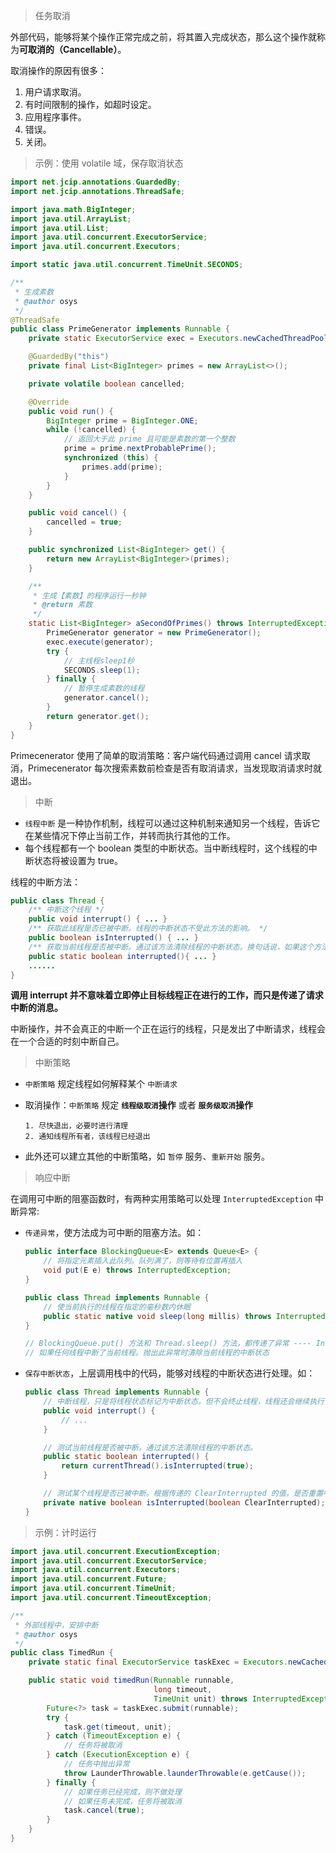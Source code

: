 > 任务取消

外部代码，能够将某个操作正常完成之前，将其置入完成状态，那么这个操作就称为**可取消的（Cancellable）**。

取消操作的原因有很多：

1. 用户请求取消。
2. 有时间限制的操作，如超时设定。
3. 应用程序事件。
4. 错误。
5. 关闭。



> 示例：使用 volatile 域，保存取消状态

```java
import net.jcip.annotations.GuardedBy;
import net.jcip.annotations.ThreadSafe;

import java.math.BigInteger;
import java.util.ArrayList;
import java.util.List;
import java.util.concurrent.ExecutorService;
import java.util.concurrent.Executors;

import static java.util.concurrent.TimeUnit.SECONDS;

/**
 * 生成素数
 * @author osys
 */
@ThreadSafe
public class PrimeGenerator implements Runnable {
    private static ExecutorService exec = Executors.newCachedThreadPool();

    @GuardedBy("this")
    private final List<BigInteger> primes = new ArrayList<>();

    private volatile boolean cancelled;

    @Override
    public void run() {
        BigInteger prime = BigInteger.ONE;
        while (!cancelled) {
            // 返回大于此 prime 且可能是素数的第一个整数
            prime = prime.nextProbablePrime();
            synchronized (this) {
                primes.add(prime);
            }
        }
    }

    public void cancel() {
        cancelled = true;
    }

    public synchronized List<BigInteger> get() {
        return new ArrayList<BigInteger>(primes);
    }

    /**
     * 生成【素数】的程序运行一秒钟
     * @return 素数
     */
    static List<BigInteger> aSecondOfPrimes() throws InterruptedException {
        PrimeGenerator generator = new PrimeGenerator();
        exec.execute(generator);
        try {
            // 主线程sleep1秒
            SECONDS.sleep(1);
        } finally {
            // 暂停生成素数的线程
            generator.cancel();
        }
        return generator.get();
    }
}
```

Primecenerator 使用了简单的取消策略：客户端代码通过调用 cancel 请求取消，Primecenerator 每次搜索素数前检查是否有取消请求，当发现取消请求时就退出。



> 中断

* `线程中断` 是一种协作机制，线程可以通过这种机制来通知另一个线程，告诉它在某些情况下停止当前工作，并转而执行其他的工作。
* 每个线程都有一个 boolean 类型的中断状态。当中断线程时，这个线程的中断状态将被设置为 true。



线程的中断方法：

```java
public class Thread {
    /** 中断这个线程 */
    public void interrupt() { ... }
    /** 获取此线程是否已被中断。线程的中断状态不受此方法的影响。 */
    public boolean isInterrupted() { ... }
    /** 获取当前线程是否被中断。通过该方法清除线程的中断状态。换句话说，如果这个方法被连续调用两次，第二次调用将返回 false */
    public static boolean interrupted(){ ... }
    ......
}
```

**调用 interrupt 并不意味着立即停止目标线程正在进行的工作，而只是传递了请求中断的消息。**

中断操作，并不会真正的中断一个正在运行的线程，只是发出了中断请求，线程会在一个合适的时刻中断自己。



> 中断策略

* `中断策略` 规定线程如何解释某个 `中断请求`

* 取消操作：`中断策略` 规定 **`线程级取消`操作** 或者 **`服务级取消`操作** 

    ```
    1. 尽快退出，必要时进行清理
    2. 通知线程所有者，该线程已经退出
    ```

* 此外还可以建立其他的中断策略，如 `暂停` 服务、`重新开始` 服务。



> 响应中断

在调用可中断的阻塞函数时，有两种实用策略可以处理 `InterruptedException` 中断异常:

* `传递异常`，使方法成为可中断的阻塞方法。如：

    ```java
    public interface BlockingQueue<E> extends Queue<E> {
        // 将指定元素插入此队列。队列满了，则等待有位置再插入
        void put(E e) throws InterruptedException;
    }
    
    public class Thread implements Runnable {
        // 使当前执行的线程在指定的毫秒数内休眠
        public static native void sleep(long millis) throws InterruptedException;
    }
    
    // BlockingQueue.put() 方法和 Thread.sleep() 方法，都传递了异常 ---- InterruptedException
    // 如果任何线程中断了当前线程。抛出此异常时清除当前线程的中断状态
    ```

    

* `保存中断状态`，上层调用栈中的代码，能够对线程的中断状态进行处理。如：

    ```java
    public class Thread implements Runnable {
        // 中断线程，只是将线程状态标记为中断状态，但不会终止线程，线程还会继续执行
        public void interrupt() {
            // ...
        }
    
        // 测试当前线程是否被中断。通过该方法清除线程的中断状态。
        public static boolean interrupted() {
            return currentThread().isInterrupted(true);
        }
    
        // 测试某个线程是否已被中断。根据传递的 ClearInterrupted 的值，是否重置中断状态。
        private native boolean isInterrupted(boolean ClearInterrupted);
    }
    ```

    

> 示例：计时运行

```java
import java.util.concurrent.ExecutionException;
import java.util.concurrent.ExecutorService;
import java.util.concurrent.Executors;
import java.util.concurrent.Future;
import java.util.concurrent.TimeUnit;
import java.util.concurrent.TimeoutException;

/**
 * 外部线程中，安排中断
 * @author osys
 */
public class TimedRun {
    private static final ExecutorService taskExec = Executors.newCachedThreadPool();

    public static void timedRun(Runnable runnable,
                                long timeout,
                                TimeUnit unit) throws InterruptedException {
        Future<?> task = taskExec.submit(runnable);
        try {
            task.get(timeout, unit);
        } catch (TimeoutException e) {
            // 任务将被取消
        } catch (ExecutionException e) {
            // 任务中抛出异常
            throw LaunderThrowable.launderThrowable(e.getCause());
        } finally {
            // 如果任务已经完成，则不做处理
            // 如果任务未完成，任务将被取消
            task.cancel(true);
        }
    }
}
```

